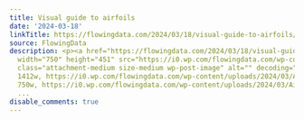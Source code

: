 ```yaml
---
title: Visual guide to airfoils
date: '2024-03-18'
linkTitle: https://flowingdata.com/2024/03/18/visual-guide-to-airfoils/
source: FlowingData
description: <p><a href="https://flowingdata.com/2024/03/18/visual-guide-to-airfoils/"><img
  width="750" height="451" src="https://i0.wp.com/flowingdata.com/wp-content/uploads/2024/03/Airfoil.png?fit=750%2C451&amp;ssl=1"
  class="attachment-medium size-medium wp-post-image" alt="" decoding="async" srcset="https://i0.wp.com/flowingdata.com/wp-content/uploads/2024/03/Airfoil.png?w=1412&amp;ssl=1
  1412w, https://i0.wp.com/flowingdata.com/wp-content/uploads/2024/03/Airfoil.png?resize=750%2C451&amp;ssl=1
  750w, https://i0.wp.com/flowingdata.com/wp-content/uploads/2024/03/Airfoil.png?resize=1090%2C656&amp;ssl=1
  ...
disable_comments: true
---
```

<p><a href="https://flowingdata.com/2024/03/18/visual-guide-to-airfoils/"><img width="750" height="451" src="https://i0.wp.com/flowingdata.com/wp-content/uploads/2024/03/Airfoil.png?fit=750%2C451&amp;ssl=1" class="attachment-medium size-medium wp-post-image" alt="" decoding="async" srcset="https://i0.wp.com/flowingdata.com/wp-content/uploads/2024/03/Airfoil.png?w=1412&amp;ssl=1 1412w, https://i0.wp.com/flowingdata.com/wp-content/uploads/2024/03/Airfoil.png?resize=750%2C451&amp;ssl=1 750w, https://i0.wp.com/flowingdata.com/wp-content/uploads/2024/03/Airfoil.png?resize=1090%2C656&amp;ssl=1 ...